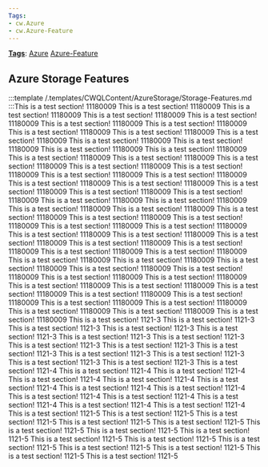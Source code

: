 ```yaml
---
Tags:
- cw.Azure
- cw.Azure-Feature
---
```

[**Tags**](/Tags): [Azure](/Tags/Azure)  [Azure-Feature](/Tags/Azure%2DFeature) 

## Azure Storage Features

:::template /.templates/CWQLContent/AzureStorage/Storage-Features.md
:::This is a test section! 11180009
This is a test section! 11180009
This is a test section! 11180009
This is a test section! 11180009
This is a test section! 11180009
This is a test section! 11180009
This is a test section! 11180009
This is a test section! 11180009
This is a test section! 11180009
This is a test section! 11180009
This is a test section! 11180009
This is a test section! 11180009
This is a test section! 11180009
This is a test section! 11180009
This is a test section! 11180009
This is a test section! 11180009
This is a test section! 11180009
This is a test section! 11180009
This is a test section! 11180009
This is a test section! 11180009
This is a test section! 11180009
This is a test section! 11180009
This is a test section! 11180009
This is a test section! 11180009
This is a test section! 11180009
This is a test section! 11180009
This is a test section! 11180009
This is a test section! 11180009
This is a test section! 11180009
This is a test section! 11180009
This is a test section! 11180009
This is a test section! 11180009
This is a test section! 11180009
This is a test section! 11180009
This is a test section! 11180009
This is a test section! 11180009
This is a test section! 11180009
This is a test section! 11180009
This is a test section! 11180009
This is a test section! 11180009
This is a test section! 11180009
This is a test section! 11180009
This is a test section! 11180009
This is a test section! 11180009
This is a test section! 11180009
This is a test section! 11180009
This is a test section! 11180009
This is a test section! 11180009
This is a test section! 11180009
This is a test section! 11180009
This is a test section! 11180009
This is a test section! 11180009
This is a test section! 11180009
This is a test section! 11180009
This is a test section! 11180009
This is a test section! 11180009
This is a test section! 11180009
This is a test section! 11180009
This is a test section! 11180009
This is a test section! 1121-3
This is a test section! 1121-3
This is a test section! 1121-3
This is a test section! 1121-3
This is a test section! 1121-3
This is a test section! 1121-3
This is a test section! 1121-3
This is a test section! 1121-3
This is a test section! 1121-3
This is a test section! 1121-3
This is a test section! 1121-3
This is a test section! 1121-3
This is a test section! 1121-3
This is a test section! 1121-3
This is a test section! 1121-4
This is a test section! 1121-4
This is a test section! 1121-4
This is a test section! 1121-4
This is a test section! 1121-4
This is a test section! 1121-4
This is a test section! 1121-4
This is a test section! 1121-4
This is a test section! 1121-4
This is a test section! 1121-4
This is a test section! 1121-4
This is a test section! 1121-4
This is a test section! 1121-4
This is a test section! 1121-5
This is a test section! 1121-5
This is a test section! 1121-5
This is a test section! 1121-5
This is a test section! 1121-5
This is a test section! 1121-5
This is a test section! 1121-5
This is a test section! 1121-5
This is a test section! 1121-5
This is a test section! 1121-5
This is a test section! 1121-5
This is a test section! 1121-5
This is a test section! 1121-5
This is a test section! 1121-5
This is a test section! 1121-5
